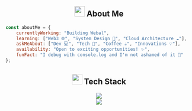 
<!-- About Me -->
<h2 align="center">
  <img src="https://media2.giphy.com/media/QssGEmpkyEOhBCb7e1/giphy.gif?cid=ecf05e47a0n3gi1bfqntqmob8g9aid1oyj2wr3ds3mg700bl&rid=giphy.gif" width="28"> 
  About Me
</h2>

```javascript
const aboutMe = {
    currentlyWorking: "Building Webal",
    learning: ["Web3 🌐", "System Design 📐", "Cloud Architecture ☁️"],
    askMeAbout: ["Dev 💻", "Tech 🔧", "Coffee ☕", "Innovations 💡"],
    availability: "Open to exciting opportunities! ✨",
    funFact: "I debug with console.log and I'm not ashamed of it 🐛"
};
```

<!-- Tech Stack with Animated Icons -->
<h2 align="center">
  <img src="https://media.giphy.com/media/iY8CRBdQXODJSCERIr/giphy.gif" width="28">
  Tech Stack
</h2>

<div align="center">
  <img src="https://skillicons.dev/icons?i=js,ts,react,nextjs,nodejs,express,mongodb,postgres&perline=8&theme=dark" />
  <br/>
  <img src="https://skillicons.dev/icons?i=tailwind,firebase,aws,docker,kubernetes,redis,graphql,prisma&perline=8&theme=dark" />
</div>



